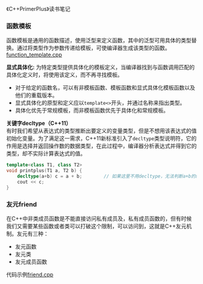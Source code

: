 《C++PrimerPlus》读书笔记

### 函数模板
函数模板是通用的函数描述，使用泛型来定义函数，其中的泛型可用具体的类型替换。通过将类型作为参数传递给模板，可使编译器生成该类型的函数。[function_template.cpp](./function_template.cpp)

**显式具体化:** 为特定类型提供具体化的模板定义，当编译器找到与函数调用匹配的具体化定义时，将使用该定义，而不再寻找模板。
- 对于给定的函数名，可以有非模板函数、模板函数和显式具体化模板函数以及他们的重载版本。
- 显式具体化的原型和定义应以`template<>`开头，并通过名称来指出类型。
- 具体化优先于常规模板，而非模板函数优先于具体化和常规模板。

**关键字decltype（C++11）**         
有时我们希望从表达式的类型推断出要定义的变量类型，但是不想用该表达式的值初始化变量。为了满足这一需求，C++11新标准引入了`decltype`类型说明符，它的作用是选择并返回操作数的数据类型，在此过程中，编译器分析表达式并得到它的类型，却不实际计算表达式的值。
```c++
template<class T1, class T2>
void printplus(T1 a, T2 b) {
    decltype(a+b) c = a + b;        // 如果这里不用decltype，无法判断a+b的结果是T1类型还是T2类型或者其他类型
    cout << c;
}
```

### 友元friend
在C++中非类成员函数是不能直接访问私有成员及，私有成员函数的，但有时候我们又需要某些函数或者类可以打破这个限制，可以访问到，这就是C++友元机制。友元有三种：
- 友元函数
- 友元类
- 友元成员函数

代码示例[friend.cpp](./friend.cpp)
